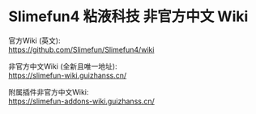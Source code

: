 # Slimefun4 粘液科技 非官方中文 Wiki

官方Wiki (英文):   
https://github.com/Slimefun/Slimefun4/wiki

非官方中文Wiki (全新且唯一地址):  
https://slimefun-wiki.guizhanss.cn/

附属插件非官方中文Wiki:  
https://slimefun-addons-wiki.guizhanss.cn/
